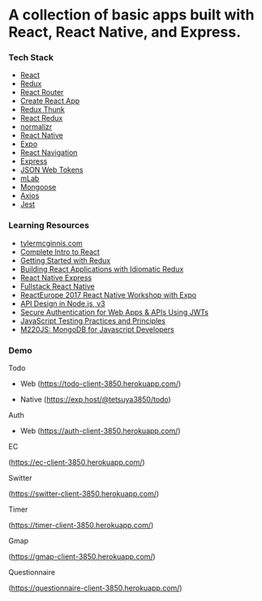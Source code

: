 # A collection of basic apps built with React, React Native, and Express.

### Tech Stack

- [React](https://reactjs.org/)
- [Redux](http://redux.js.org/)
- [React Router](https://reacttraining.com/react-router/web/guides/quick-start)
- [Create React App](https://github.com/facebook/create-react-app)
- [Redux Thunk](https://github.com/gaearon/redux-thunk)
- [React Redux](https://github.com/reduxjs/react-redux)
- [normalizr](https://github.com/paularmstrong/normalizr)
- [React Native](https://facebook.github.io/react-native/)
- [Expo](https://expo.io/)
- [React Navigation](https://reactnavigation.org/)
- [Express](https://expressjs.com/)
- [JSON Web Tokens](https://github.com/auth0/node-jsonwebtoken)
- [mLab](https://mlab.com/home)
- [Mongoose](http://mongoosejs.com/)
- [Axios](https://github.com/axios/axios)
- [Jest](https://jestjs.io/)

### Learning Resources

- [tylermcginnis.com](https://tylermcginnis.com/)
- [Complete Intro to React](https://frontendmasters.com/courses/react/)
- [Getting Started with Redux](https://egghead.io/courses/getting-started-with-redux)
- [Building React Applications with Idiomatic Redux](https://egghead.io/courses/building-react-applications-with-idiomatic-redux)
- [React Native Express](http://www.reactnativeexpress.com/)
- [Fullstack React Native](https://www.fullstackreact.com/react-native/)
- [ReactEurope 2017 React Native Workshop with Expo](https://www.youtube.com/playlist?list=PLCC436JpVnK2RFms3NG9ubPToWCNbMLbT)
- [API Design in Node.js, v3](https://frontendmasters.com/courses/api-design-nodejs-v3/)
- [Secure Authentication for Web Apps & APIs Using JWTs](https://frontendmasters.com/courses/secure-auth-jwt/)
- [JavaScript Testing Practices and Principles](https://frontendmasters.com/courses/testing-practices-principles/)
- [M220JS: MongoDB for Javascript Developers](https://university.mongodb.com/courses/M220JS/about)

### Demo

Todo

- Web (https://todo-client-3850.herokuapp.com/)

- Native (https://exp.host/@tetsuya3850/todo)

Auth

- Web (https://auth-client-3850.herokuapp.com/)

EC

(https://ec-client-3850.herokuapp.com/)

Switter

(https://switter-client-3850.herokuapp.com/)

Timer

(https://timer-client-3850.herokuapp.com/)

Gmap

(https://gmap-client-3850.herokuapp.com/)

Questionnaire

(https://questionnaire-client-3850.herokuapp.com/)
